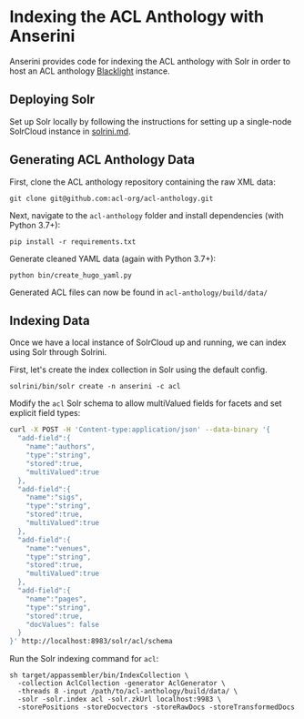 # Indexing the ACL Anthology with Anserini

Anserini provides code for indexing the ACL anthology with Solr in order to host an ACL anthology [Blacklight](https://github.com/projectblacklight/blacklight) instance.

## Deploying Solr

Set up Solr locally by following the instructions for setting up a single-node SolrCloud instance in [solrini.md](solrini.md).

## Generating ACL Anthology Data

First, clone the ACL anthology repository containing the raw XML data:

  ```git clone git@github.com:acl-org/acl-anthology.git```
 
Next, navigate to the `acl-anthology` folder and install dependencies (with Python 3.7+):

```pip install -r requirements.txt```

Generate cleaned YAML data (again with Python 3.7+):

  ```python bin/create_hugo_yaml.py```

Generated ACL files can now be found in `acl-anthology/build/data/`

## Indexing Data

Once we have a local instance of SolrCloud up and running, we can index using Solr through Solrini.

First, let's create the index collection in Solr using the default config.

```solrini/bin/solr create -n anserini -c acl```

Modify the `acl` Solr schema to allow multiValued fields for facets and set explicit field types:

```sh
curl -X POST -H 'Content-type:application/json' --data-binary '{
  "add-field":{
    "name":"authors",
    "type":"string",
    "stored":true,
    "multiValued":true
  },
  "add-field":{
    "name":"sigs",
    "type":"string",
    "stored":true,
    "multiValued":true
  },
  "add-field":{
    "name":"venues",
    "type":"string",
    "stored":true,
    "multiValued":true
  },
  "add-field":{
    "name":"pages",
    "type":"string",
    "stored":true,
    "docValues": false
  }
}' http://localhost:8983/solr/acl/schema
```

Run the Solr indexing command for `acl`:

```
sh target/appassembler/bin/IndexCollection \
  -collection AclCollection -generator AclGenerator \
  -threads 8 -input /path/to/acl-anthology/build/data/ \
  -solr -solr.index acl -solr.zkUrl localhost:9983 \
  -storePositions -storeDocvectors -storeRawDocs -storeTransformedDocs
```
